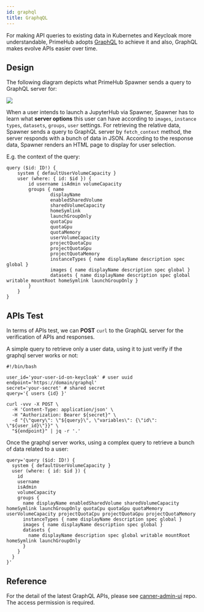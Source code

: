 ```yaml
---
id: graphql
title: GraphqQL
---
```



For making API queries to existing data in Kubernetes and Keycloak more understandable, PrimeHub adopts [GraphQL](https://graphql.org) to achieve it and also, GraphQL makes evolve APIs easier over time.

## Design

The following diagram depicts what PrimeHub Spawner sends a query to GraphQL server for:

![](assets/graphql.png)

When a user intends to launch a JupyterHub via Spawner, Spawner has to learn what **server options** this user can have according to `images`, `instance types`, `datasets`, `groups`, `user` settings. For retrieving the relative data, Spawner sends a query to GraphQL server by `fetch_context` method, the server responds with a bunch of data in JSON. According to the response data, Spawner renders an HTML page to display for user selection.

E.g. the context of the query:

```
query ($id: ID!) {
    system { defaultUserVolumeCapacity }
    user (where: { id: $id }) {
        id username isAdmin volumeCapacity
        groups { name
                displayName
                enabledSharedVolume
                sharedVolumeCapacity
                homeSymlink
                launchGroupOnly
                quotaCpu
                quotaGpu
                quotaMemory
                userVolumeCapacity
                projectQuotaCpu
                projectQuotaGpu
                projectQuotaMemory
                instanceTypes { name displayName description spec global }
                images { name displayName description spec global }
                datasets { name displayName description spec global writable mountRoot homeSymlink launchGroupOnly }
        }
    }
}
```

## APIs Test
In terms of APIs test, we can **POST** `curl` to the GraphQL server for the verification of APIs and responses.

A simple query to retrieve only a user data, using it to just verify if the graphql server works or not:
```
#!/bin/bash

user_id='your-user-id-on-keycloak' # user uuid
endpoint='https://domain/graphql'
secret='your-secret' # shared secret
query='{ users {id} }'

curl -vvv -X POST \
  -H 'Content-Type: application/json' \
  -H "Authorization: Bearer ${secret}" \
  -d "{\"query\": \"${query}\", \"variables\": {\"id\": \"${user_id}\"}}" \
  "${endpoint}" | jq -r '.'
```


Once the graphql server works, using a complex query to retrieve a bunch of data related to a user:
```
query='query ($id: ID!) { 
  system { defaultUserVolumeCapacity } 
  user (where: { id: $id }) { 
    id 
    username 
    isAdmin 
    volumeCapacity 
    groups { 
      name displayName enabledSharedVolume sharedVolumeCapacity homeSymlink launchGroupOnly quotaCpu quotaGpu quotaMemory userVolumeCapacity projectQuotaCpu projectQuotaGpu projectQuotaMemory 
      instanceTypes { name displayName description spec global } 
      images { name displayName description spec global } 
      datasets {
        name displayName description spec global writable mountRoot homeSymlink launchGroupOnly
      }
    }
  }
}'
```

## Reference

For the detail of the latest GraphQL APIs, please see [canner-admin-ui](https://gitlab.com/infuseai/canner-admin-ui/tree/master/packages/graphql-server/src/graphql) repo. The access permission is required.
